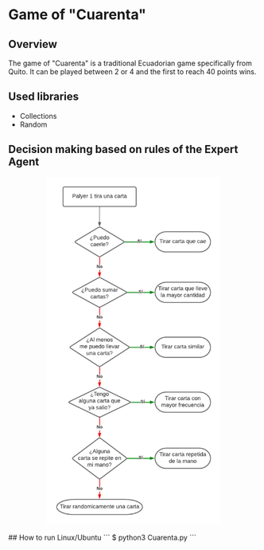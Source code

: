 # Game of "Cuarenta"
## Overview
The game of "Cuarenta" is a traditional Ecuadorian game specifically from Quito. It can be played between 2 or 4 and the first to reach 40 points wins.
## Used libraries
- Collections
- Random
## Decision making based on rules of the Expert Agent
<p align="center"><img src="./assets/flowchart160.png" width="350"></p>
## How to run
Linux/Ubuntu
```
$ python3 Cuarenta.py
```
